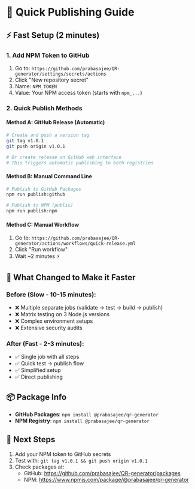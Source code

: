 # 🚀 Quick Publishing Guide

## ⚡ Fast Setup (2 minutes)

### 1. Add NPM Token to GitHub
1. Go to: `https://github.com/prabasajee/QR-generator/settings/secrets/actions`
2. Click "New repository secret"
3. Name: `NPM_TOKEN`
4. Value: Your NPM access token (starts with `npm_...`)

### 2. Quick Publish Methods

#### Method A: GitHub Release (Automatic)
```bash
# Create and push a version tag
git tag v1.0.1
git push origin v1.0.1

# Or create release on GitHub web interface
# This triggers automatic publishing to both registries
```

#### Method B: Manual Command Line
```bash
# Publish to GitHub Packages
npm run publish:github

# Publish to NPM (public)
npm run publish:npm
```

#### Method C: Manual Workflow
1. Go to: `https://github.com/prabasajee/QR-generator/actions/workflows/quick-release.yml`
2. Click "Run workflow"
3. Wait ~2 minutes ⚡

## 🎯 What Changed to Make it Faster

### Before (Slow - 10-15 minutes):
- ❌ Multiple separate jobs (validate → test → build → publish)
- ❌ Matrix testing on 3 Node.js versions
- ❌ Complex environment setups
- ❌ Extensive security audits

### After (Fast - 2-3 minutes):
- ✅ Single job with all steps
- ✅ Quick test → publish flow
- ✅ Simplified setup
- ✅ Direct publishing

## 📦 Package Info
- **GitHub Packages**: `npm install @prabasajee/qr-generator`
- **NPM Registry**: `npm install @prabasajee/qr-generator`

## 🔧 Next Steps
1. Add your NPM token to GitHub secrets
2. Test with: `git tag v1.0.1 && git push origin v1.0.1`
3. Check packages at:
   - GitHub: https://github.com/prabasajee/QR-generator/packages
   - NPM: https://www.npmjs.com/package/@prabasajee/qr-generator
